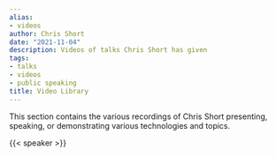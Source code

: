 ```yaml
---
alias:
- videos
author: Chris Short
date: "2021-11-04"
description: Videos of talks Chris Short has given
tags:
- talks
- videos
- public speaking
title: Video Library
---
```


This section contains the various recordings of Chris Short presenting, speaking, or demonstrating various technologies and topics.

{{< speaker >}}
